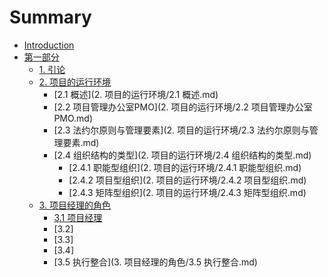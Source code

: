 # Summary

* [Introduction](README.md)
* [第一部分](第一章.md)
    * [1. 引论](引论.md)
    * [2. 项目的运行环境](项目的运行环境.md)
      * [2.1 概述](2. 项目的运行环境/2.1 概述.md)
      * [2.2 项目管理办公室PMO](2. 项目的运行环境/2.2 项目管理办公室PMO.md)
      * [2.3 法约尔原则与管理要素](2. 项目的运行环境/2.3 法约尔原则与管理要素.md)
      * [2.4 组织结构的类型](2. 项目的运行环境/2.4 组织结构的类型.md)
        * [2.4.1 职能型组织](2. 项目的运行环境/2.4.1 职能型组织.md)
        * [2.4.2 项目型组织](2. 项目的运行环境/2.4.2 项目型组织.md)
        * [2.4.3 矩阵型组织](2. 项目的运行环境/2.4.3 矩阵型组织.md)
    * [3. 项目经理的角色]()
      * [3.1 项目经理]()
      * [3.2]
      * [3.3]
      * [3.4]
      * [3.5 执行整合](3. 项目经理的角色/3.5 执行整合.md)


